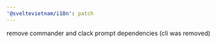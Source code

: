 ```yaml
---
'@sveltevietnam/i18n': patch
---
```


remove commander and clack prompt dependencies (cli was removed)
